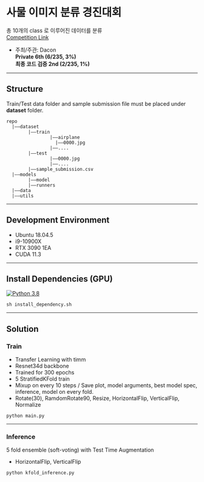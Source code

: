 # 사물 이미지 분류 경진대회

총 10개의 class 로 이루어진 데이터를 분류
<br>[Competition Link](https://dacon.io/competitions/official/235874/overview/description)
* 주최/주관: Dacon<br>
**Private 6th (6/235, 3%)**<br>
**최종 코드 검증 2nd (2/235, 1%)**
***

## Structure
Train/Test data folder and sample submission file must be placed under **dataset** folder.
```
repo
  |——dataset
        |——train
                |——airplane
                  |——0000.jpg
                |——....
        |——test
                |——0000.jpg
                |——....
        |——sample_submission.csv
  |——models
        |——model
        |——runners
  |——data
  |——utils
```
***

## Development Environment
* Ubuntu 18.04.5
* i9-10900X
* RTX 3090 1EA
* CUDA 11.3
***

## Install Dependencies (GPU)

[![Python 3.8](https://img.shields.io/badge/python-3.8-blue.svg)](https://www.python.org/downloads/release/python-3812/)

```shell
sh install_dependency.sh
```
***

## Solution

### Train
* Transfer Learning with timm
* Resnet34d backbone
* Trained for 300 epochs
* 5 StratifiedKFold train
* Mixup on every 10 steps / Save plot, model arguments, best model spec, inference, model on every fold.
* Rotate(30), RamdomRotate90, Resize, HorizontalFlip, VerticalFlip, Normalize

```shell
python main.py
```
***

### Inference
5 fold ensemble (soft-voting) with Test Time Augmentation
* HorizontalFlip, VerticalFlip

```shell
python kfold_inference.py
```
